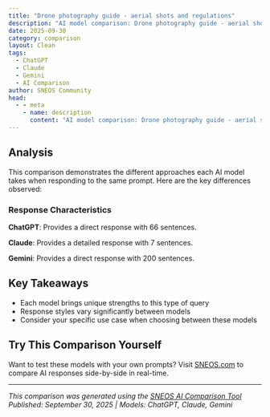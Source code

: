 ```yaml
---
title: "Drone photography guide - aerial shots and regulations"
description: "AI model comparison: Drone photography guide - aerial shots and regulations..."
date: 2025-09-30
category: comparison
layout: Clean
tags:
  - ChatGPT
  - Claude
  - Gemini
  - AI Comparison
author: SNEOS Community
head:
  - - meta
    - name: description
      content: "AI model comparison: Drone photography guide - aerial shots and regulations..."
---
```


<ChatComparison
  title="Drone photography guide - aerial shots and regulations"
  prompt="Drone photography guide - aerial shots and regulations"
  :responses='{"ChatGPT": "Certainly! Here\u0027s a comprehensive guide on drone photography, covering both aerial shots techniques and regulations you should be aware of.\n\n---\n\n# Drone Photography Guide: Aerial Shots and Regulations\n\n## Part 1: Aerial Shots Techniques\n\n### 1. Understand Your Drone\u2019s Capabilities\n- **Camera specs:** Know your drone\u2019s camera resolution, lens type, and stabilization.\n- **Flight time:** Plan your shots according to your drone\u2019s battery life.\n- **Flight range and control:** Get comfortable with controls and limitations.\n\n### 2. Plan Your Shots\n- **Scout locations:** Use apps like Google Earth or drone-specific apps to plan.\n- **Check weather:** Avoid windy or rainy conditions that can affect stability.\n- **Golden hour:** Shoot during sunrise or sunset for beautiful natural light.\n\n### 3. Get Different Perspectives\n- **Bird\u2019s eye view:** Shoot straight down for maps or abstract patterns.\n- **Oblique angle:** Tilt the camera for a more dynamic landscape shot.\n- **Reveal shots:** Start with the drone behind an object, then ascend or move to reveal the scenery.\n- **Tracking shots:** Follow a moving subject smoothly (e.g., a cyclist or boat).\n\n### 4. Use Composition Rules\n- **Rule of thirds:** Place subjects off-center for more engaging images.\n- **Leading lines:** Use roads, rivers, or shadows to guide the viewer\u2019s eye.\n- **Framing:** Use natural elements like trees or buildings to frame your shot.\n- **Symmetry and patterns:** Look for repetitive shapes or structures.\n\n### 5. Camera Settings Tips\n- **Manual mode:** Adjust exposure settings manually if your drone allows.\n- **Shoot in RAW:** For better post-processing flexibility.\n- **Set ISO low:** To reduce noise.\n- **Use ND filters:** For better exposure and motion blur in bright conditions.\n\n### 6. Safety and Best Practices During Flight\n- Keep the drone in line of sight.\n- Avoid flying near people, animals, and private property without permission.\n- Monitor battery levels closely.\n- Perform pre-flight checks.\n\n## Part 2: Drone Photography Regulations\n\n### 1. Register Your Drone\n- Most countries require drones above a certain weight (usually 250g) to be registered.\n- Registration is often done through aviation authorities (e.g., FAA in the USA).\n\n### 2. Understand No-Fly Zones\n- Avoid restricted areas:\n - Airports and airspace around them.\n - Military bases.\n - National parks (depending on local rules).\n - Sensitive government buildings.\n- Use apps or official maps to identify no-fly zones.\n\n### 3. Follow Altitude Limits\n- Common maximum altitude is 120 meters (400 feet) above ground level.\n- Staying below this height reduces risks and complies with regulations.\n\n### 4. Keep Visual Line of Sight (VLOS)\n- Always keep the drone visible without using aids like binoculars.\n- This enhances safety and is a legal requirement in many places.\n\n### 5. Respect Privacy\n- Do not film people without permission, especially on private property.\n- Be aware of local laws regarding privacy and data protection.\n\n### 6. Obtain Necessary Permits\n- For commercial use, additional licenses or permits may be required.\n- Some locations require special permission for drone flights.\n\n### 7. Insurance and Liability\n- Consider drone insurance to cover damages or accidents.\n- Liability for injuries or property damage can fall on the drone operator.\n\n---\n\n## Additional Resources\n- FAA Drone Zone (USA): https://faadronezone.faa.gov/\n- DJI Fly Safe Map: https://www.dji.com/flysafe/map\n- Local aviation authority websites.\n- Drone photography communities and forums.\n\n---\n\nIf you specify your country or region, I can provide more detailed local regulations. Would you like tips on specific drone models or photo editing for aerial images?", "Claude": "# Complete Drone Photography Guide\n\n## Getting Started with Drone Photography\n\n### Equipment Essentials\n- **Consumer drones**: DJI Mini series, Air series, or Mavic for beginners\n- **Professional drones**: DJI Inspire, Phantom, or enterprise models\n- **Accessories**: Extra batteries, ND filters, memory cards, landing pad\n- **Safety gear**: Propeller guards, carrying case\n\n### Pre-Flight Planning\n- Check weather conditions (wind, rain, visibility)\n- Scout locations using satellite imagery\n- Plan flight paths and shot compositions\n- Ensure battery levels are adequate\n- Verify no-fly zones and restrictions\n\n## Key Regulations by Region\n\n### United States (FAA)\n**Recreational Flying:**\n- Register drones over 0.55 lbs (250g)\n- Fly below 400 feet AGL\n- Keep drone in visual line of sight\n- Don\u0027t fly over people or moving vehicles\n- Avoid airports and restricted airspace\n- Use apps like B4UFLY to check airspace\n\n**Commercial Operations:**\n- Obtain Part 107 Remote Pilot Certificate\n- Additional restrictions on night flying\n- Required for any business use or selling photos\n\n### European Union (EASA)\n- **Open Category**: Most recreational flying\n- **Specific Category**: Commercial operations\n- Registration required for drones over 250g\n- CE marking required on aircraft\n\n### Other Regions\n- **Canada**: Transport Canada regulations\n- **Australia**: CASA (Civil Aviation Safety Authority)\n- **UK**: CAA (Civil Aviation Authority)\n- Research local laws before flying\n\n## Essential Photography Techniques\n\n### Camera Settings\n- **Manual mode** for consistent exposure\n- **Lower ISO** (100-400) for cleaner images\n- **Appropriate shutter speed** (1/60s minimum for video)\n- **RAW format** for maximum editing flexibility\n- **Gimbal settings** for smooth movements\n\n### Composition Tips\n- **Rule of thirds** - place horizons and subjects strategically\n- **Leading lines** - use roads, rivers, shorelines\n- **Patterns and textures** - aerial views reveal unique designs\n- **Scale and perspective** - include reference objects\n- **Golden hour lighting** - shoot during sunrise/sunset\n\n### Flight Techniques\n- **Smooth movements** - gradual joystick inputs\n- **Orbit shots** - circle around subjects\n- **Reveal shots** - fly up and over obstacles\n- **Tracking shots** - follow moving subjects\n- **Top-down perspectives** - directly overhead shots\n\n## Safety Best Practices\n\n### Pre-Flight Checklist\n- \u2713 Check battery levels (drone and controller)\n- \u2713 Inspect propellers and gimbal\n- \u2713 Verify GPS signal strength\n- \u2713 Test all controls and camera functions\n- \u2713 Set return-to-home altitude\n\n### During Flight\n- Maintain visual contact with drone\n- Monitor battery levels continuously\n- Be aware of other aircraft\n- Respect privacy of individuals\n- Have a spotter for complex shots\n- Keep emergency landing spots in mind\n\n### Weather Considerations\n- **Wind limits**: Most consumer drones handle 15-25 mph winds\n- **Rain**: Avoid flying in precipitation\n- **Temperature**: Cold weather reduces battery life\n- **Visibility**: Maintain clear line of sight\n\n## Popular Shot Types\n\n### 1. **Establishing Shots**\nWide aerial views that show location context\n\n### 2. **Reveal Shots**\nStart close to subject, pull back to reveal surroundings\n\n### 3. **Overhead/Top-Down**\nDirectly above subjects showing patterns and layouts\n\n### 4. **Orbit Shots**\nCircular movement around a central subject\n\n### 5. **Dronie**\nSelfie-style shot that pulls back and up\n\n### 6. **Parallax Shots**\nMoving past foreground objects to create depth\n\n## Location Ideas\n\n### Natural Landscapes\n- Coastlines and beaches\n- Mountains and valleys\n- Lakes and rivers\n- Forests and fields\n- Desert formations\n\n### Urban Photography\n- City skylines\n- Architectural details\n- Parks and public spaces\n- Industrial areas\n- Transportation hubs\n\n### Special Events\n- Weddings and celebrations\n- Sports events\n- Festivals and gatherings\n- Construction progress\n- Real estate photography\n\n## Legal Compliance Tips\n\n### Before You Fly\n- Download official aviation apps (B4UFLY, AirMap)\n- Check NOTAMs (Notice to Airmen)", "Gemini": "Okay, let\u0027s break down drone photography, covering aerial shots and regulations. This guide will give you a solid foundation for getting started.\n\n**I. Understanding Drone Photography: A Beginner\u0027s Guide**\n\n**A. What is Drone Photography?**\n\nDrone photography uses unmanned aerial vehicles (UAVs) equipped with cameras to capture still images and video from an aerial perspective. This provides unique vantage points and creative opportunities that are impossible to achieve with traditional ground-based photography.\n\n**B. Why Drone Photography?**\n\n* **Unique Perspectives:** Capture landscapes, cityscapes, and events from breathtaking angles.\n* **Creative Freedom:** Explore new compositions and perspectives.\n* **Efficiency:** Cover large areas quickly and easily.\n* **Professional Applications:** Real estate, construction, agriculture, surveying, inspections, filmmaking, and more.\n\n**C. Essential Equipment:**\n\n* **Drone with Camera:** This is your core investment. Consider:\n * **Camera Quality:** Sensor size, megapixels, video resolution (4K is becoming standard).\n * **Gimbal Stabilization:** Crucial for smooth, stable footage. A 3-axis gimbal is highly recommended.\n * **Flight Time:** Longer flight times allow more time for capturing your shots. 20-30 minutes per battery is typical.\n * **Range/Transmission:** Distance you can fly and maintain a reliable signal. Be aware of legal limits.\n * **GPS and Sensors:** GPS, obstacle avoidance, and return-to-home features are essential for safe flying.\n * **Software/App:** The drone\u0027s companion app controls the drone and camera settings.\n* **Extra Batteries:** Essential for extended shooting sessions.\n* **Micro SD Cards:** Fast and reliable cards to store your photos and videos. Capacity depends on your needs (64GB or 128GB is a good starting point).\n* **Drone Case/Backpack:** Protect your drone during transport.\n* **ND Filters (Neutral Density):** Reduce the amount of light entering the camera, allowing you to use slower shutter speeds or wider apertures in bright conditions. Especially important for video.\n* **Polarizing Filters:** Reduce glare and reflections, enhance colors, and improve image clarity.\n* **Tablet or Smartphone:** To view the camera\u0027s feed and control the drone.\n* **Landing Pad:** Protect the drone\u0027s camera and motors when landing/taking off from dusty or uneven surfaces.\n\n**D. Choosing the Right Drone:**\n\n* **Budget:** Entry-level drones start around a few hundred dollars, while professional-grade drones can cost several thousand.\n* **Skill Level:** Beginner-friendly drones have simpler controls and more automated features.\n* **Purpose:** What type of photography will you be doing? Real estate, landscapes, filmmaking?\n* **Key Features:** Consider camera quality, flight time, obstacle avoidance, and portability.\n\n**Examples of Popular Drones (as of late 2024 - do research before purchasing, specs change frequently!):**\n\n* **DJI Mini Series (Mini 4 Pro):** Excellent balance of price, portability, and camera quality. Great for beginners and travel. Often falls *just* under weight limits in some countries.\n* **DJI Air Series (Air 3):** Stepping up in camera quality and features.\n* **DJI Mavic Series (Mavic 3 Pro):** Professional-grade drones with exceptional camera performance and advanced features.\n\n**II. Mastering Aerial Photography Techniques**\n\n**A. Composition in the Sky:**\n\n* **Rule of Thirds:** Divide the frame into nine equal parts and place key elements along the lines or at the intersections.\n* **Leading Lines:** Use roads, rivers, or other linear elements to draw the viewer\u0027s eye into the scene.\n* **Patterns and Textures:** Look for repeating patterns or interesting textures in the landscape.\n* **Symmetry:** Find symmetrical subjects and compositions for a balanced and visually appealing image.\n* **Framing:** Use natural elements like trees or arches to frame your subject.\n* **Consider the Light:** The quality of light is critical. Golden hour (shortly after sunrise and before sunset) often provides the best lighting.\n* **Altitude Matters:** Experiment with different altitudes to find the most compelling perspective. Lower altitudes can create a sense of intimacy, while higher altitudes provide a broader view.\n* **Subject Isolation:** Use negative space around your subject to draw attention to it.\n\n**B. Camera Settings:**\n\n* **Shooting Mode:**\n * **RAW vs. JPEG:** Shoot in RAW format for maximum editing flexibility. JPEG files are compressed and lose some detail.\n * **Aperture:** Controls the depth of field. Wider apertures (smaller f-numbers) create shallow depth of field, while narrower apertures (larger f-numbers) create greater depth of field. For landscape photography, you\u0027ll typically want a narrow aperture (e.g., f/8 to f/11) for maximum sharpness.\n * **Shutter Speed:** Controls the amount of time the camera\u0027s sensor is exposed to light. Faster shutter speeds freeze motion, while slower shutter speeds can create motion blur. Use faster shutter speeds to avoid motion blur caused by the drone\u0027s movement. *Rule of Thumb: For video, try to keep your shutter speed roughly double your frame rate (e.g., if shooting at 30fps, use a shutter speed of 1/60th of a second).*\n * **ISO:** Measures the camera\u0027s sensitivity to light. Keep the ISO as low as possible (usually ISO 100) to minimize noise. Increase ISO only when necessary in low-light conditions.\n * **White Balance:** Adjusts the color temperature of the image. Use auto white balance or choose a preset (e.g., daylight, cloudy) to match the lighting conditions.\n* **Metering:**\n * **Evaluate metering modes:** Matrix/Evaluative, Center-weighted, Spot metering. Experiment to see which works best for your scene.\n * **Exposure Compensation:** Adjust the exposure to brighten or darken the image. Use exposure compensation to fine-tune the exposure based on the scene\u0027s lighting.\n* **Focus:**\n * **Autofocus:** Most drones have autofocus capabilities. Use single-point autofocus and focus on a key element in the scene.\n * **Manual Focus:** In some situations, manual focus may be necessary to achieve sharp focus.\n* **Image Stabilization:** Ensure your gimbal is properly calibrated for smooth footage.\n\n**C. Flight Techniques:**\n\n* **Smooth Movements:** Avoid jerky movements. Use smooth, gradual ascents, descents, and pans.\n* **Orbiting:** Circle around your subject for a dynamic perspective.\n* **Reveals:** Fly the drone behind an object (e.g., a hill or a building) and then reveal the subject.\n* **Dolly Zoom/Vertigo Effect:** Fly the drone backward while zooming in to create a disorienting effect.\n* **Practice in Safe Areas:** Before attempting complex maneuvers, practice in a safe, open area with no obstacles.\n* **Pre-Flight Check:** Always perform a pre-flight check to ensure that the drone is in good working order. Check battery levels, propellers, and sensors.\n\n**D. Post-Processing:**\n\n* **Software:** Adobe Lightroom, Adobe Photoshop, Capture One, DaVinci Resolve (for video).\n* **Adjust Exposure and Contrast:** Brighten or darken the image and adjust the contrast to enhance details.\n* **Adjust White Balance:** Correct any color casts and ensure accurate colors.\n* **Sharpening:** Sharpen the image to bring out details.\n* **Noise Reduction:** Reduce noise in the image, especially in low-light conditions.\n* **Color Grading:** Adjust the colors to create a specific mood or style.\n* **Cropping:** Crop the image to improve the composition.\n\n**III. Drone Regulations and Safety**\n\n**A. General Principles**\n\n* **Safety First:** Always prioritize safety and fly responsibly.\n* **Know the Laws:** Understand the drone regulations in your area. These regulations vary significantly from country to country and even within regions.\n* **Respect Privacy:** Avoid flying over private property or recording people without their consent.\n* **Maintain Visual Line of Sight (VLOS):** Keep the drone within your visual line of sight at all times.\n* **Weather Conditions:** Do not fly in strong winds, rain, or other adverse weather conditions.\n* **Battery Life:** Monitor battery levels and land the drone before the battery is critically low.\n\n**B. Country-Specific Regulations (Examples \u2013 Always Check the Latest Regulations)**\n\nThis is NOT exhaustive. Laws change frequently. This section provides examples only. **It is YOUR responsibility to verify the latest rules in your location.**\n\n* **United States (FAA):**\n * **Registration:** Most drones must be registered with the FAA.\n * **Remote ID:** Drones must broadcast their location.\n * **Part 107 Certification:** Required for commercial drone operations. Requires passing a knowledge test.\n * **Altitude Limits:** Maximum altitude of 400 feet above ground level (AGL) or, if higher, stay within 400 feet of a structure.\n * **Restricted Airspace:** Do not fly near airports or other restricted airspace without authorization. Use FAA\u0027s B4UFLY app.\n * **Night Flying:** Allowed with proper lighting (anti-collision lights visible for 3 statute miles).\n * **Visual Line of Sight:** Required.\n* **European Union (EASA):**\n * **Registration:** Drones must be registered with the national aviation authority in the member state where the operator resides.\n * **Drone Categories:** Drones are classified into categories based on their weight and risk level.\n * **Geozones:** Restricted areas are designated as geozones.\n * **Competency Requirements:** Vary based on the drone category.\n * **Open, Specific, and Certified Categories:** Rules differ based on the category.\n* **Canada (Transport Canada):**\n * **Registration:** Drones must be registered with Transport Canada.\n * **Pilot Certificate:** Required for certain drone operations.\n * **Altitude Limits:** Maximum altitude of 400 feet AGL.\n * **Distance from Airports:** Maintain a safe distance from airports.\n * **Visual Line of Sight:** Required.\n* **United Kingdom (CAA):**\n * **Registration:** Drones must be registered with the CAA.\n * **Flyer ID and Operator ID:** Required for most drone operators.\n * **Altitude Limits:** Maximum altitude of 400 feet AGL.\n * **Distance from Airports:** Maintain a safe distance from airports.\n * **Visual Line of Sight:** Required.\n* **Australia (CASA):**\n * **Registration:** Registration required for drones over 250g being used for commercial purposes\n * **Operator Accreditation:** Operators flying commercially need to have accreditations.\n * **Altitude Limits:** Maximum altitude of 400 feet AGL.\n * **Distance from Airports:** Maintain a safe distance from airports.\n * **Visual Line of Sight:** Required.\n\n**C. Safety Tips:**\n\n* **Pre-Flight Checklist:**\n * Check battery levels (drone and remote).\n * Inspect propellers for damage.\n * Calibrate compass.\n * Check weather conditions.\n * Ensure GPS lock.\n * Confirm no fly zones.\n* **During Flight:**\n * Maintain visual line of sight.\n * Monitor battery levels.\n * Be aware of your surroundings.\n * Avoid flying near obstacles.\n * Be prepared to take manual control if needed.\n* **Emergency Procedures:**\n * Know how to initiate the return-to-home function.\n * Practice emergency landings.\n * Have a plan for dealing with unexpected situations (e.g., loss of signal, flyaways).\n* **Insurance:** Consider drone insurance to protect against liability and damage.\n\n**IV. Creative Ideas for Drone Photography**\n\n* **Landscapes:** Capture vast landscapes, mountains, forests, and coastlines.\n* **Cityscapes:** Photograph urban areas from unique perspectives.\n* **Architecture:** Showcase buildings and structures from above.\n* **Real Estate:** Provide aerial views of properties for sale or rent.\n* **Events:** Capture aerial footage of concerts, festivals, and sporting events (check regulations first!).\n* **Infrastructure:** Inspect bridges, power lines, and other infrastructure.\n* **Agriculture:** Monitor crops and assess field conditions.\n* **Wildlife:** Photograph wildlife from a safe distance (respect animal welfare).\n* **Abstract Art:** Create abstract images from patterns and textures in the landscape.\n* **Time-Lapses:** Capture time-lapse videos of sunsets, clouds, or traffic.\n\n**V. Resources and Further Learning:**\n\n* **FAA (USA):** faa.gov\n* **EASA (Europe):** easa.europa.eu\n* **Transport Canada (Canada):** tc.gc.ca\n* **CAA (UK):** caa.co.uk\n* **CASA (Australia):** casa.gov.au\n* **DJI Academy:** Provides online courses and tutorials.\n* **YouTube Channels:** Search for drone photography tutorials and reviews.\n* **Drone Photography Communities:** Join online forums and groups to connect with other drone photographers.\n* **Local Drone Clubs:** Connect with experienced drone pilots in your area.\n\n**Key Takeaways:**\n\n* Drone photography offers incredible creative opportunities.\n* Understanding drone regulations is crucial for legal and safe flying.\n* Practice and experimentation are key to mastering aerial photography techniques.\n* Always prioritize safety and fly responsibly.\n* Continuously update your knowledge as regulations evolve.\n\nThis guide provides a comprehensive overview of drone photography. Good luck, have fun, and fly safe! Remember to **ALWAYS** consult the latest regulations in your specific area before flying.\n"}' 
  published-date="22:46"
/>

## Analysis

This comparison demonstrates the different approaches each AI model takes when responding to the same prompt. Here are the key differences observed:

### Response Characteristics

**ChatGPT**: Provides a direct response with 66 sentences. 

**Claude**: Provides a detailed response with 7 sentences. 

**Gemini**: Provides a direct response with 200 sentences. 

## Key Takeaways

- Each model brings unique strengths to this type of query
- Response styles vary significantly between models
- Consider your specific use case when choosing between these models

## Try This Comparison Yourself

Want to test these models with your own prompts? Visit [SNEOS.com](https://sneos.com) to compare AI responses side-by-side in real-time.

---

*This comparison was generated using the [SNEOS AI Comparison Tool](https://sneos.com)*
*Published: September 30, 2025 | Models: ChatGPT, Claude, Gemini*

